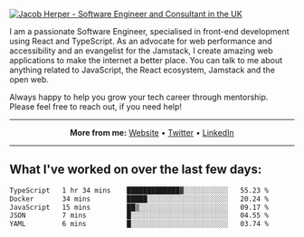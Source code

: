 [![Jacob Herper - Software Engineer and Consultant in the UK](https://res.cloudinary.com/jacobherper/image/upload/v1641506277/gh-image.png)](https://jacobherper.com/)

I am a passionate Software Engineer, specialised in front-end development using React and TypeScript. As an advocate for web performance and accessibility and an evangelist for the Jamstack, I create amazing web applications to make the internet a better place. You can talk to me about anything related to JavaScript, the React ecosystem, Jamstack and the open web.

Always happy to help you grow your tech career through mentorship. Please feel free to reach out, if you need help!

---

<p align="center">
  <strong>More from me:</strong> 
  <a href="https://jacobherper.com/">Website</a> •
  <a href="https://twitter.com/intent/follow?screen_name=jakeherp&tw_p=followbutton">Twitter</a> •
  <a href="https://www.linkedin.com/in/jacobherper/">LinkedIn</a>
</p>

---

## What I've worked on over the last few days:

<!--START_SECTION:waka-->

```txt
TypeScript   1 hr 34 mins    █████████████▓░░░░░░░░░░░   55.23 %
Docker       34 mins         █████░░░░░░░░░░░░░░░░░░░░   20.24 %
JavaScript   15 mins         ██▒░░░░░░░░░░░░░░░░░░░░░░   09.17 %
JSON         7 mins          █░░░░░░░░░░░░░░░░░░░░░░░░   04.55 %
YAML         6 mins          █░░░░░░░░░░░░░░░░░░░░░░░░   03.74 %
```

<!--END_SECTION:waka-->
